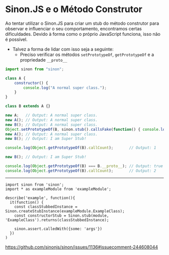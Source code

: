 # Sinon.JS e o Método Construtor

Ao tentar utilizar o Sinon.JS para criar um stub do método construtor para observar e influenciar o seu comportamento, encontramos certas dificuldades. Devido à forma como o próprio JavaScript funciona, isso não é possível.

- Talvez a forma de lidar com isso seja a seguinte:
    + Preciso verificar os métodos `setPrototypeOf`, `getPrototypeOf` e a propriedade `__proto__`

```JavaScript
import sinon from "sinon";

class A {
    constructor() {
        console.log("A normal super class.");
    }
}

class B extends A {}

new A;   // Output: A normal super class.
new A(); // Output: A normal super class.
new B(); // Output: A normal super class.
Object.setPrototypeOf(B, sinon.stub().callsFake(function() { console.log("I am Super Stub!"); } ));
new A(); // Output: A normal super class.
new B(); // Output: I am Super Stub!

console.log(Object.getPrototypeOf(B).callCount);       // Output: 1

new B(); // Output: I am Super Stub!

console.log(Object.getPrototypeOf(B) === B.__proto__); // Output: true
console.log(Object.getPrototypeOf(B).callCount);       // Output: 2
```

---

```
import sinon from 'sinon';
import * as exampleModule from 'exampleModule';

describe('example', function(){
  it(function() {
    const classStubbedInstance = Sinon.createStubInstance(exampleModule.ExampleClass);
    const constructorStub = Sinon.stub(module, 'ExampleClass').returns(classStubbedInstance);

    sinon.assert.calledWith({some: 'args'})
  })
)
```

https://github.com/sinonjs/sinon/issues/1136#issuecomment-244608044